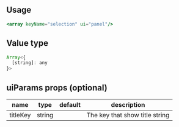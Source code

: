 ## Usage

```jsx
<array keyName="selection" ui="panel"/>
```

<!-- STORY -->

## Value type

```js
Array<{
  [string]: any
}>
```

## uiParams props (optional)

<table>
  <thead>
    <tr>
      <th>name</th>
      <th>type</th>
      <th>default</th>
      <th>description</th>
    </tr>
  </thead>
  <tbody>
    <tr>
      <td>titleKey</td>
      <td>string</td>
      <td></td>
      <td>The key that show title string</td>
    </tr>
  </tbody>
</table>